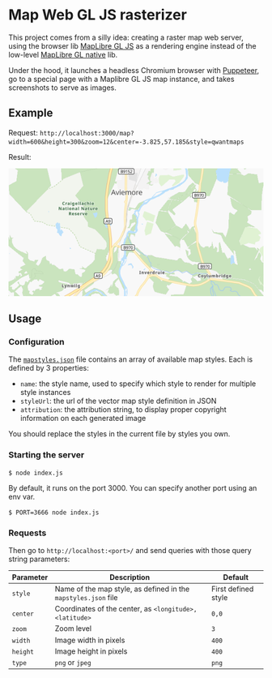# Map Web GL JS rasterizer

This project comes from a silly idea: creating a raster map web server, using the browser lib [MapLibre GL JS](https://github.com/maplibre/maplibre-gl-js) as a rendering engine instead of the low-level [MapLibre GL native](https://github.com/maplibre/maplibre-gl-native) lib.

Under the hood, it launches a headless Chromium browser with [Puppeteer](https://github.com/puppeteer/puppeteer), go to a special page with a Maplibre GL JS map instance, and takes screenshots to serve as images.

## Example

Request: `http://localhost:3000/map?width=600&height=300&zoom=12&center=-3.825,57.185&style=qwantmaps`

Result:

![Result of the above request](./imgs/example.png)

## Usage

### Configuration

The [`mapstyles.json`](./mapstyles.json) file contains an array of available map styles. Each is defined by 3 properties:

 - `name`: the style name, used to specify which style to render for multiple style instances
 - `styleUrl`: the url of the vector map style definition in JSON
 - `attribution`: the attribution string, to display proper copyright information on each generated image

You should replace the styles in the current file by styles you own.

### Starting the server

```
$ node index.js
```

By default, it runs on the port 3000. You can specify another port using an env var.

```
$ PORT=3666 node index.js
```

### Requests

Then go to `http://localhost:<port>/` and send queries with those query string parameters:

|Parameter|Description|Default|
|---|---|---|
|`style`|Name of the map style, as defined in the `mapstyles.json` file |First defined style|
|`center`|Coordinates of the center, as `<longitude>,<latitude>`|`0,0`|
|`zoom`|Zoom level|`3`|
|`width`|Image width in pixels|`400`|
|`height`|Image height in pixels|`400`|
|`type`|`png` or `jpeg`|`png`|

